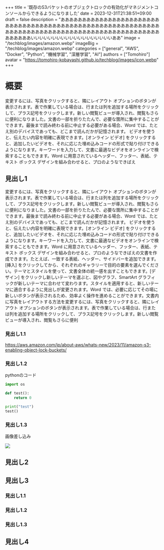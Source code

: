 +++
title = '既存のS3バケットのオブジェクトロックの有効化がマネジメントコンソールからできるようになりました'
date = 2023-12-31T21:38:51+09:00
draft = false
description = "あああああああああああああああああああああああああああああああああああああああああああああああああああああああああああああああああああああああああああああああああああああああああああああああああああああいいいいいいいいいいいいいいいいいいいああ"
image = "/techblog/images/amazon.webp"
imageBig = "/techblog/images/amazon.webp"
categories = ["general", "AWS", "Docker", "Python", "機械学習", "深層学習", "AI"]
authors = ["Tomohiro"]
avatar = "https://tomohiro-kobayashi.github.io/techblog/images/icon.webp"
+++

# 概要

変更するには、写真をクリックすると、隣にレイアウト オプションのボタンが表示されます。表で作業している場合は、行または列を追加する場所をクリックして、プラス記号をクリックします。新しい閲覧ビューが導入され、閲覧もさらに便利になりました。文書の一部を折りたたんで、必要な箇所に集中することができます。最後まで読み終わる前に中止する必要がある場合、Word では、たとえ別のデバイスであっても、どこまで読んだかが記憶されます。 ビデオを使うと、伝えたい内容を明確に表現できます。[オンライン ビデオ] をクリックすると、追加したいビデオを、それに応じた埋め込みコードの形式で貼り付けできるようになります。キーワードを入力して、文書に最適なビデオをオンラインで検索することもできます。Word に用意されているヘッダー、フッター、表紙、テキスト ボックス デザインを組み合わせると、プロのようなできばえ

## 見出し1

変更するには、写真をクリックすると、隣にレイアウト オプションのボタンが表示されます。表で作業している場合は、行または列を追加する場所をクリックして、プラス記号をクリックします。新しい閲覧ビューが導入され、閲覧もさらに便利になりました。文書の一部を折りたたんで、必要な箇所に集中することができます。最後まで読み終わる前に中止する必要がある場合、Word では、たとえ別のデバイスであっても、どこまで読んだかが記憶されます。 ビデオを使うと、伝えたい内容を明確に表現できます。[オンライン ビデオ] をクリックすると、追加したいビデオを、それに応じた埋め込みコードの形式で貼り付けできるようになります。キーワードを入力して、文書に最適なビデオをオンラインで検索することもできます。Word に用意されているヘッダー、フッター、表紙、テキスト ボックス デザインを組み合わせると、プロのようなできばえの文書を作成できます。たとえば、一致する表紙、ヘッダー、サイドバーを追加できます。[挿入] をクリックしてから、それぞれのギャラリーで目的の要素を選んでください。テーマとスタイルを使って、文書全体の統一感を出すこともできます。[デザイン] をクリックし新しいテーマを選ぶと、図やグラフ、SmartArt グラフィックが新しいテーマに合わせて変わります。スタイルを適用すると、新しいテーマに適合するように見出しが変更されます。Word では、必要に応じてその場に新しいボタンが表示されるため、効率よく操作を進めることができます。文書内に写真をレイアウトする方法を変更するには、写真をクリックすると、隣にレイアウト オプションのボタンが表示されます。表で作業している場合は、行または列を追加する場所をクリックして、プラス記号をクリックします。新しい閲覧ビューが導入され、閲覧もさらに便利

### 見出し1.1

https://aws.amazon.com/jp/about-aws/whats-new/2023/11/amazon-s3-enabling-object-lock-buckets/

### 見出し1.2

pythonのコード

```python
import os

def test():
    return 0

print("test")
test()
```

### 見出し1.3
画像差し込み

![](/techblog/images/windows11-bk.jpg)

## 見出し2

## 見出し3

### 見出し1.1

### 見出し1.2

### 見出し1.3

## 見出し4